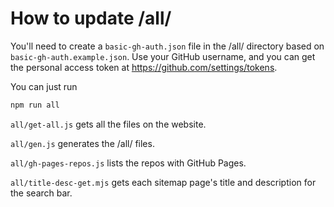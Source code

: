 # How to update /all/

You'll need to create a `basic-gh-auth.json` file in the /all/ directory based
on `basic-gh-auth.example.json`. Use your GitHub username, and you can get the
personal access token at https://github.com/settings/tokens.

You can just run

```sh
npm run all
```

`all/get-all.js` gets all the files on the website.

`all/gen.js` generates the /all/ files.

`all/gh-pages-repos.js` lists the repos with GitHub Pages.

`all/title-desc-get.mjs` gets each sitemap page's title and description for the search bar.

